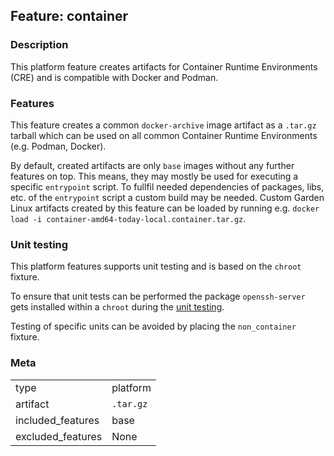 ## Feature: container
### Description
<website-feature>
This platform feature creates artifacts for Container Runtime Environments (CRE) and is compatible with Docker and Podman.
</website-feature>

### Features
This feature creates a common `docker-archive` image artifact as a `.tar.gz` tarball which can be used on all common Container Runtime Environments (e.g. Podman, Docker).

By default, created artifacts are only `base` images without any further features on top. This means, they may mostly be used for executing a specific `entrypoint` script. To fullfil needed dependencies of packages, libs, etc. of the `entrypoint` script a custom build may be needed.
Custom Garden Linux artifacts created by this feature can be loaded by running e.g. `docker load -i container-amd64-today-local.container.tar.gz`.

### Unit testing
This platform features supports unit testing and is based on the `chroot` fixture.

To ensure that unit tests can be performed the package `openssh-server` gets installed within a `chroot` during the [unit testing](../../tests/integration/chroot.py#L188-L200).

Testing of specific units can be avoided by placing the `non_container` fixture.


### Meta
|||
|---|---|
|type|platform|
|artifact|`.tar.gz`|
|included_features|base|
|excluded_features|None|